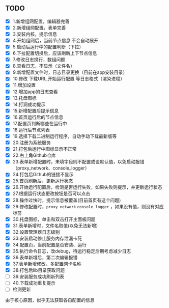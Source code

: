 ## TODO

- [x] 1.新增组网配置，编辑器完善
- [x] 2.新增组网配置，表单完善
- [x] 3.安装内核，提示信息
- [x] 4.开始组网后，当前节点信息 不会自动展开
- [x] 5.启动后运行中的配置判断（下拉）
- [x] 6.下拉配置切换后，应该刷新上下节点信息
- [x] 7.修改日志换行，数组问题
- [x] 8.查看日志，不显示（文件名）
- [x] 9.新增配置文件时，日志目录更换（目前在app安装目录）
- [x] 10.修改 下载URL,开始运行配置 等日志格式（渲染进程）
- [x] 11.增加设置
- [x] 12.增加app的日志查看
- [x] 13.托盘图标
- [x] 14.打洞成功提示
- [x] 15.新增配置后提示信息
- [x] 16.首页运行后的节点信息
- [x] 17.配置页判断哪些在运行中
- [x] 18.运行后节点列表
- [x] 19.选择下载二进制运行程序，自动手动下载最新版等
- [x] 20.注册为系统服务
- [x] 21.打包后运行中图标显示不正常
- [x] 22.右上角Github仓库
- [x] 23.表单新增配置时，未填字段则不配置或设默认值，以免启动报错（proxy_network、console_logger）
- [x] 24.打包后Github的链接不显示
- [x] 25.首页刷新后，更新运行状态
- [x] 26.开始运行配置后，检测是否运行失败，如果失败则提示，并更新运行状态
- [x] 27.根据运行状态更改按钮是否可以点击
- [x] 28.操作过快时，提示信息被覆盖(目前首页有这个问题)
- [x] 29.修改配置时，`proxy_network` `console_logger` ，如果没有值，则没有对应标签
- [x] 30.托盘图标，单击和双击打开主面板问题
- [x] 31.表单新增时，文件名取值(以免无法新增)
- [x] 32.设置管理器日志级别
- [x] 33.安装启动停止服务内存泄漏卡死
- [x] 34.配置页，当前配置是否安装、运行
- [x] 35.执行命令日志，改debug，待运行稳定后期考虑减少日志
- [x] 36.表单新增后，第二次编辑报错
- [x] 37.表单新增修改，多配置网卡名称
- [x] 38.打包后lib目录获取问题
- [ ] 39.安装服务成功刷新列表
- [ ] 40.下载成功重复提示
- [ ] 检测更新

由于核心原因，似乎无法获取各自配置的信息
